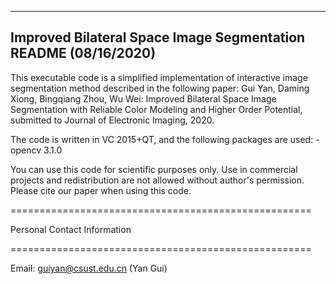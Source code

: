-------------------------------------------------------------------------
Improved Bilateral Space Image Segmentation
README (08/16/2020)
-------------------------------------------------------------------------

This executable code is a simplified implementation of interactive image segmentation method described in the following paper: 
Gui Yan, Daming Xiong, Bingqiang Zhou, Wu Wei: Improved Bilateral Space Image Segmentation with Reliable Color Modeling and Higher Order Potential, submitted to Journal of Electronic Imaging, 2020.


The code is written in VC 2015+QT, and the following packages are used:
-opencv 3.1.0


You can use this code for scientific purposes only. 
Use in commercial projects and redistribution are not allowed without author's permission. 
Please cite our paper when using this code. 

====================================================

Personal Contact Information

====================================================

Email:
	guiyan@csust.edu.cn		(Yan Gui)
